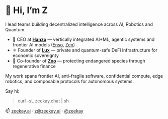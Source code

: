 # 👋 Hi, I’m Z

I lead teams building decentralized intelligence across AI, Robotics and Quantum.

- 🥷 CEO at [**Hanzo**](https://github.com/hanzoai) — vertically integrated AI+ML, agentic systems and frontier AI models ([Enso](https://github.com/hanzoai/enso), [Zen](https://github.com/hanzoai/zen))
- ⚛️ Founder of [**Lux**](https://github.com/luxfi) — private and quantum-safe DeFi infrastructure for economic sovereignty
- 🧬 Co-founder of [**Zoo**](https://github.com/zooai) — protecting endangered species through regenerative finance

My work spans frontier AI, anti-fragile software, confidential compute, edge robotics, and composable protocols for autonomous systems.

Say hi:

> curl -sL zeekay.chat | sh

📫 [zeekay.ai](https://zeekay.ai) · [z@zeekay.ai](mailto:z@zeekay.ai) · [@zeekay](https://twitter.com/zeekay)
